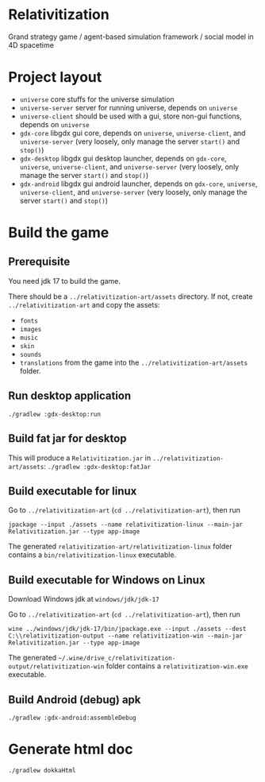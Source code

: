 # Relativitization
Grand strategy game / agent-based simulation framework / social model in 4D spacetime

# Project layout
* `universe` core stuffs for the universe simulation
* `universe-server` server for running universe, depends on `universe`
* `universe-client` should be used with a gui, store non-gui functions, depends on `universe`
* `gdx-core` libgdx gui core, depends on `universe`,  `universe-client`, and `universe-server` (very loosely, only manage the server `start()` and `stop()`)
* `gdx-desktop` libgdx gui desktop launcher, depends on `gdx-core`, `universe`,  `universe-client`, and `universe-server` (very loosely, only manage the server `start()` and `stop()`)
* `gdx-android` libgdx gui android launcher, depends on `gdx-core`, `universe`,  `universe-client`, and `universe-server` (very loosely, only manage the server `start()` and `stop()`)


# Build the game
## Prerequisite
You need jdk 17 to build the game.

There should be a `../relativitization-art/assets` directory. If not, create `../relativitization-art`
and copy the assets:
* `fonts`
* `images`
* `music`
* `skin`
* `sounds`
* `translations`
from the game into the `../relativitization-art/assets` folder.

## Run desktop application
`./gradlew :gdx-desktop:run`

## Build fat jar for desktop
This will produce a `Relativitization.jar` in `../relativitization-art/assets`:
`./gradlew :gdx-desktop:fatJar`

## Build executable for linux
Go to `../relativitization-art` (`cd ../relativitization-art`), then run
```
jpackage --input ./assets --name relativitization-linux --main-jar Relativitization.jar --type app-image
```

The generated `relativitization-art/relativitization-linux` folder contains a `bin/relativitization-linux`
executable.

## Build executable for Windows on Linux
Download Windows jdk at `windows/jdk/jdk-17`

Go to `../relativitization-art` (`cd ../relativitization-art`), then run
```
wine ../windows/jdk/jdk-17/bin/jpackage.exe --input ./assets --dest C:\\relativitization-output --name relativitization-win --main-jar Relativitization.jar --type app-image
```

The generated `~/.wine/drive_c/relativitization-output/relativitization-win` folder contains a `relativitization-win.exe`
executable.


## Build Android (debug) apk
`./gradlew :gdx-android:assembleDebug`

# Generate html doc
`./gradlew dokkaHtml`
